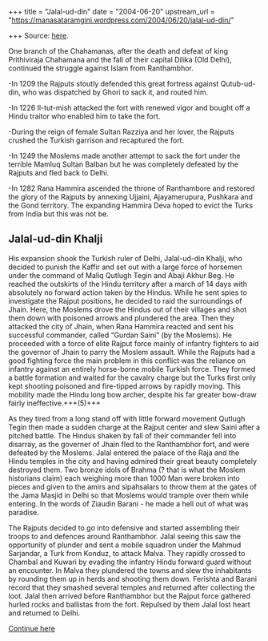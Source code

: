 +++
title = "Jalal-ud-din"
date = "2004-06-20"
upstream_url = "https://manasataramgini.wordpress.com/2004/06/20/jalal-ud-din/"

+++
Source: [here](https://manasataramgini.wordpress.com/2004/06/20/jalal-ud-din/).

One branch of the Chahamanas, after the death and defeat of king Prithiviraja Chahamana and the fall of their capital Dilika (Old Delhi), continued the struggle against Islam from Ranthambhor.

-In 1209 the Rajputs stoutly defended this great fortress against Qutub-ud-din, who was dispatched by Ghori to sack it, and routed him.

-In 1226 Il-tut-mish attacked the fort with renewed vigor and bought off a Hindu traitor who enabled him to take the fort.

-During the reign of female Sultan Razziya and her lover, the Rajputs crushed the Turkish garrison and recaptured the fort.

-In 1249 the Moslems made another attempt to sack the fort under the terrible Mamluq Sultan Balban but he was completely defeated by the Rajputs and fled back to Delhi.

-In 1282 Rana Hammira ascended the throne of Ranthambore and restored the glory of the Rajputs by annexing Ujjaini, Ajayamerupura, Pushkara and the Gond territory. The expanding Hammira Deva hoped to evict the Turks from India but this was not be.

## Jalal-ud-din Khalji
His expansion shook the Turkish ruler of Delhi, Jalal-ud-din Khalji, who decided to punish the Kaffir and set out with a large force of horsemen under the command of Maliq Qutlugh Tegin and Abaji Akhur Beg. He reached the outskirts of the Hindu territory after a march of 14 days with absolutely no forward action taken by the Hindus. While he sent spies to investigate the Rajput positions, he decided to raid the surroundings of Jhain. Here, the Moslems drove the Hindus out of their villages and shot them down with poisoned arrows and plundered the area. Then they attacked the city of Jhain, when Rana Hammira reacted and sent his successful commander, called “Gurdan Saini” (by the Moslems). He proceeded with a force of elite Rajput force mainly of infantry fighters to aid the governor of Jhain to parry the Moslem assault. While the Rajputs had a good fighting force the main problem in this conflict was the reliance on infantry against an entirely horse-borne mobile Turkish force. They formed a battle formation and waited for the cavalry charge but the Turks first only kept shooting poisoned and fire-tipped arrows by rapidly moving. This mobility made the Hindu long bow archer, despite his far greater bow-draw fairly ineffective.+++(5)+++ 

As they tired from a long stand off with little forward movement Qutlugh Tegin then made a sudden charge at the Rajput center and slew Saini after a pitched battle. The Hindus shaken by fall of their commander fell into disarray, as the governer of Jhain fled to the Ranthambhor fort, and were defeated by the Moslems. Jalal entered the palace of the Raja and the Hindu temples in the city and having admired their great beauty completely destroyed them. Two bronze idols of Brahma (? that is what the Moslem historians claim) each weighing more than 1000 Man were broken into pieces and given to the amirs and sipahsalars to throw them at the gates of the Jama Masjid in Delhi so that Moslems would trample over them while entering. In the words of Ziaudin Barani - he made a hell out of what was paradise.

The Rajputs decided to go into defensive and started assembling their troops to and defences around Ranthambhor. Jalal seeing this saw the opportunity of plunder and sent a mobile squadron under the Mahmud Sarjandar, a Turk from Konduz, to attack Malva. They rapidly crossed to Chambal and Kuwari by evading the infantry Hindu forward guard without an encounter. In Malva they plundered the towns and slew the inhabitants by rounding them up in herds and shooting them down. Ferishta and Barani record that they smashed several temples and returned after collecting the loot. Jalal then arrived before Ranthambhor but the Rajput force gathered hurled rocks and ballistas from the fort. Repulsed by them Jalal lost heart and returned to Delhi.

[Continue here](https://manasataramgini.wordpress.com/2004/06/20/hammira-devas-last-stand/)

